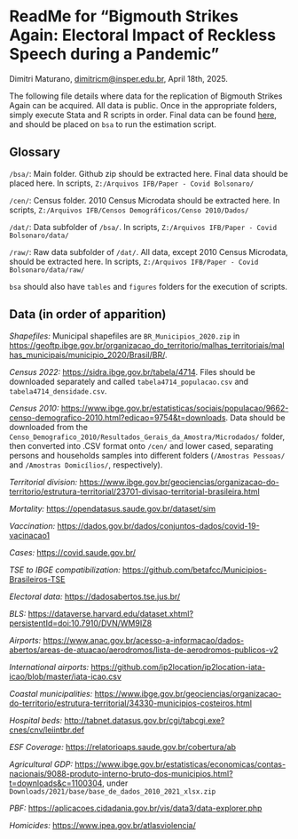 # ReadMe for “Bigmouth Strikes Again: Electoral Impact of Reckless Speech during a Pandemic”

  Dimitri Maturano, [dimitricm@insper.edu.br](mailto:dimitricm@insper.edu.br), April 18th, 2025.

The following file details where data for the replication of Bigmouth Strikes Again can be acquired. All data is public. Once in the appropriate folders, simply execute Stata and R scripts in order. Final data can be found [here](https://doi.org/10.7910/DVN/LNZX0T), and should be placed on `bsa` to run the estimation script.

## Glossary
`/bsa/`: Main folder. Github zip should be extracted here. Final data should be placed here. In scripts, `Z:/Arquivos IFB/Paper - Covid Bolsonaro/`

`/cen/`: Census folder. 2010 Census Microdata should be extracted here. In scripts, `Z:/Arquivos IFB/Censos Demográficos/Censo 2010/Dados/`

`/dat/`: Data subfolder of `/bsa/`. In scripts, `Z:/Arquivos IFB/Paper - Covid Bolsonaro/data/`

`/raw/`: Raw data subfolder of `/dat/`. All data, except 2010 Census Microdata, should be extracted here. In scripts, `Z:/Arquivos IFB/Paper - Covid Bolsonaro/data/raw/`

`bsa` should also have `tables` and `figures` folders for the execution of scripts.


## Data (in order of apparition)
*Shapefiles:* Municipal shapefiles are `BR_Municipios_2020.zip` in https://geoftp.ibge.gov.br/organizacao_do_territorio/malhas_territoriais/malhas_municipais/municipio_2020/Brasil/BR/.

*Census 2022:* https://sidra.ibge.gov.br/tabela/4714. Files should be downloaded separately and called `tabela4714_populacao.csv` and `tabela4714_densidade.csv`.

*Census 2010:* https://www.ibge.gov.br/estatisticas/sociais/populacao/9662-censo-demografico-2010.html?edicao=9754&t=downloads.
Data should be downloaded from the `Censo_Demografico_2010/Resultados_Gerais_da_Amostra/Microdados/` folder,
then converted into .CSV format onto `/cen/` and lower cased,
separating persons and households samples into different folders (`/Amostras Pessoas/` and `/Amostras Domicílios/`, respectively).

*Territorial division:* https://www.ibge.gov.br/geociencias/organizacao-do-territorio/estrutura-territorial/23701-divisao-territorial-brasileira.html

*Mortality:* https://opendatasus.saude.gov.br/dataset/sim

*Vaccination:* https://dados.gov.br/dados/conjuntos-dados/covid-19-vacinacao1

*Cases:* https://covid.saude.gov.br/

*TSE to IBGE compatibilization:* https://github.com/betafcc/Municipios-Brasileiros-TSE

*Electoral data:* https://dadosabertos.tse.jus.br/

*BLS:* https://dataverse.harvard.edu/dataset.xhtml?persistentId=doi:10.7910/DVN/WM9IZ8

*Airports:* https://www.anac.gov.br/acesso-a-informacao/dados-abertos/areas-de-atuacao/aerodromos/lista-de-aerodromos-publicos-v2

*International airports:* https://github.com/ip2location/ip2location-iata-icao/blob/master/iata-icao.csv

*Coastal municipalities:* https://www.ibge.gov.br/geociencias/organizacao-do-territorio/estrutura-territorial/34330-municipios-costeiros.html

*Hospital beds:* http://tabnet.datasus.gov.br/cgi/tabcgi.exe?cnes/cnv/leiintbr.def

*ESF Coverage:* https://relatorioaps.saude.gov.br/cobertura/ab

*Agricultural GDP:* https://www.ibge.gov.br/estatisticas/economicas/contas-nacionais/9088-produto-interno-bruto-dos-municipios.html?t=downloads&c=1100304, 
under `Downloads/2021/base/base_de_dados_2010_2021_xlsx.zip`

*PBF:* https://aplicacoes.cidadania.gov.br/vis/data3/data-explorer.php

*Homicides:* https://www.ipea.gov.br/atlasviolencia/
